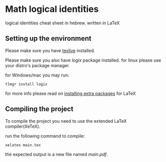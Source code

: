 # Math logical identities

logical identities cheat sheet in hebrew. written in LaTeX

## Setting up the environment
Please make sure you have [texlive](https://www.tug.org/texlive/) installed.

Please make sure you also have *logix* package installed. for linux please use your distro's package manager.

for Windows/mac you may run:
```console
tlmgr install logix
```

for more info please read on [installing extra packages](https://en.wikibooks.org/wiki/LaTeX/Installing_Extra_Packages) for LaTeX

## Compiling the project
To compile the project you need to use the extended LaTeX compiler(XeTeX).

run the following command to compile:
```console
xelatex main.tex
```

the expected output is a new file named *main.pdf*.
